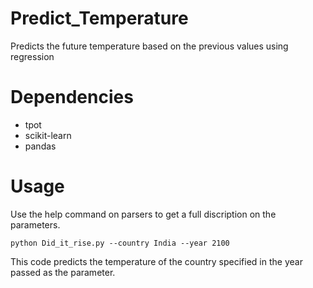# Predict_Temperature
Predicts the future temperature based on the previous values using regression

Dependencies
============
* tpot
* scikit-learn
* pandas

Usage
===========

Use the help command on parsers to get a full discription on the parameters.

``python Did_it_rise.py --country India --year 2100``

This code predicts the temperature of the country specified in the year passed as the parameter.
